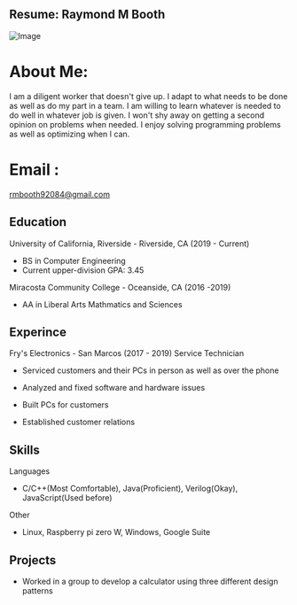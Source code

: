 
## Resume: Raymond M Booth

![Image](https://github.com/rmbooth92084/rmbooth92084.github.io/blob/master/mePNG.png?raw=true)

# About Me:
I am a diligent worker that doesn't give up. I adapt to what needs to be done as well as do my part in a team. I am willing to learn whatever is needed to do well in whatever job is given. I won't shy away on getting a second opinion on problems when needed. I enjoy solving programming problems as well as optimizing when I can.

# Email :
rmbooth92084@gmail.com

## Education
University of California, Riverside - Riverside, CA  (2019 - Current)
- BS in Computer Engineering
- Current upper-division GPA: 3.45

Miracosta Community College - Oceanside, CA (2016 -2019)
- AA in Liberal Arts Mathmatics and Sciences

## Experince
Fry's Electronics - San Marcos (2017 - 2019)
Service Technician

- Serviced customers and their PCs in person as well as over the phone

- Analyzed and fixed software and hardware issues

-	Built PCs for customers

- Established customer relations


## Skills
 Languages
- C/C++(Most Comfortable), Java(Proficient), Verilog(Okay), JavaScript(Used before)

Other
- Linux, Raspberry pi zero W, Windows, Google Suite

## Projects
- Worked in a group to develop a calculator using three different design patterns

